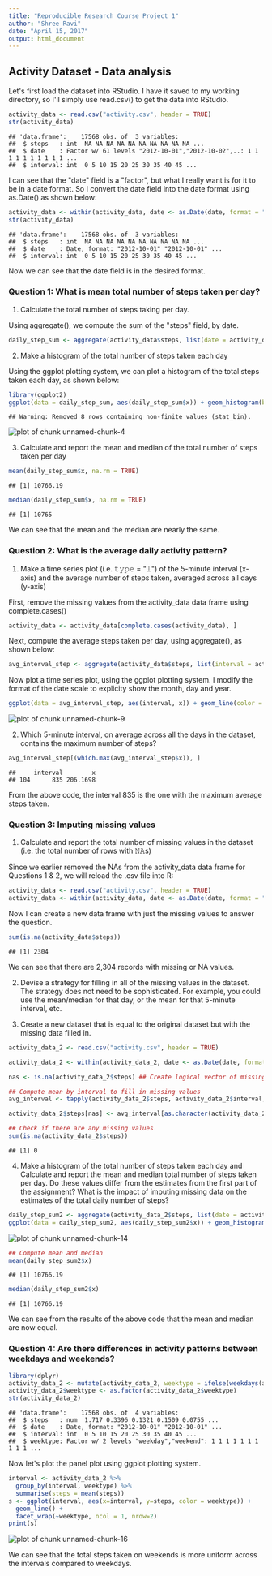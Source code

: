 ```yaml
---
title: "Reproducible Research Course Project 1"
author: "Shree Ravi"
date: "April 15, 2017"
output: html_document
---
```




## Activity Dataset - Data analysis

Let's first load the dataset into RStudio. I have it saved to my working directory, so I'll simply use read.csv() to get the data into RStudio. 


```r
activity_data <- read.csv("activity.csv", header = TRUE)
str(activity_data)
```

```
## 'data.frame':	17568 obs. of  3 variables:
##  $ steps   : int  NA NA NA NA NA NA NA NA NA NA ...
##  $ date    : Factor w/ 61 levels "2012-10-01","2012-10-02",..: 1 1 1 1 1 1 1 1 1 1 ...
##  $ interval: int  0 5 10 15 20 25 30 35 40 45 ...
```

I can see that the "date" field is a "factor", but what I really want is for it to be in a date format. So I convert the date field into the date format using as.Date() as shown below: 


```r
activity_data <- within(activity_data, date <- as.Date(date, format = "%Y-%m-%d"))
str(activity_data)
```

```
## 'data.frame':	17568 obs. of  3 variables:
##  $ steps   : int  NA NA NA NA NA NA NA NA NA NA ...
##  $ date    : Date, format: "2012-10-01" "2012-10-01" ...
##  $ interval: int  0 5 10 15 20 25 30 35 40 45 ...
```

Now we can see that the date field is in the desired format.

### Question 1: What is mean total number of steps taken per day?

1. Calculate the total number of steps taking per day.

Using aggregate(), we compute the sum of the "steps" field, by date. 


```r
daily_step_sum <- aggregate(activity_data$steps, list(date = activity_data$date), sum)
```

2. Make a histogram of the total number of steps taken each day

Using the ggplot plotting system, we can plot a histogram of the total steps taken each day, as shown below: 


```r
library(ggplot2)
ggplot(data = daily_step_sum, aes(daily_step_sum$x)) + geom_histogram(binwidth = 500)
```

```
## Warning: Removed 8 rows containing non-finite values (stat_bin).
```

![plot of chunk unnamed-chunk-4](figure/unnamed-chunk-4-1.png)

3. Calculate and report the mean and median of the total number of steps taken per day


```r
mean(daily_step_sum$x, na.rm = TRUE)
```

```
## [1] 10766.19
```


```r
median(daily_step_sum$x, na.rm = TRUE)
```

```
## [1] 10765
```

We can see that the mean and the median are nearly the same. 


### Question 2: What is the average daily activity pattern?

1. Make a time series plot (i.e. 𝚝𝚢𝚙𝚎 = "𝚕") of the 5-minute interval (x-axis) and the average number of steps taken, averaged across all days (y-axis)

First, remove the missing values from the activity_data data frame using complete.cases()


```r
activity_data <- activity_data[complete.cases(activity_data), ]
```

Next, compute the average steps taken per day, using aggregate(), as shown below:


```r
avg_interval_step <- aggregate(activity_data$steps, list(interval = activity_data$interval), mean)
```

Now plot a time series plot, using the ggplot plotting system. I modify the format of the date scale to explicity show the month, day and year.


```r
ggplot(data = avg_interval_step, aes(interval, x)) + geom_line(color = "green", na.rm = TRUE) + labs(x = "Interval", y = "Average Steps Per Interval", title = "Time Series Plot - Average Steps Taken Per Interval")
```

![plot of chunk unnamed-chunk-9](figure/unnamed-chunk-9-1.png)

2. Which 5-minute interval, on average across all the days in the dataset, contains the maximum number of steps?


```r
avg_interval_step[(which.max(avg_interval_step$x)), ]
```

```
##     interval        x
## 104      835 206.1698
```

From the above code, the interval 835 is the one with the maximum average steps taken. 

### Question 3: Imputing missing values

1. Calculate and report the total number of missing values in the dataset (i.e.     the total number of rows with 𝙽𝙰s)
    
Since we earlier removed the NAs from the activity_data data frame for Questions     1 & 2, we will reload the .csv file into R:
    

```r
activity_data <- read.csv("activity.csv", header = TRUE)
activity_data <- within(activity_data, date <- as.Date(date, format = "%Y-%m-%d"))
```

Now I can create a new data frame with just the missing values to answer the question. 


```r
sum(is.na(activity_data$steps))
```

```
## [1] 2304
```

We can see that there are 2,304 records with missing or NA values. 

2. Devise a strategy for filling in all of the missing values in the dataset. The strategy does not need to be sophisticated. For example, you could use the mean/median for that day, or the mean for that 5-minute interval, etc.

3. Create a new dataset that is equal to the original dataset but with the missing data filled in.


```r
activity_data_2 <- read.csv("activity.csv", header = TRUE)

activity_data_2 <- within(activity_data_2, date <- as.Date(date, format = "%Y-%m-%d"))

nas <- is.na(activity_data_2$steps) ## Create logical vector of missing values

## Compute mean by interval to fill in missing values
avg_interval <- tapply(activity_data_2$steps, activity_data_2$interval, mean, na.rm = TRUE, simplify = TRUE)  

activity_data_2$steps[nas] <- avg_interval[as.character(activity_data_2$interval[nas])]

## Check if there are any missing values
sum(is.na(activity_data_2$steps))
```

```
## [1] 0
```

4. Make a histogram of the total number of steps taken each day and Calculate and report the mean and median total number of steps taken per day. Do these values differ from the estimates from the first part of the assignment? What is the impact of imputing missing data on the estimates of the total daily number of steps?


```r
daily_step_sum2 <- aggregate(activity_data_2$steps, list(date = activity_data_2$date), sum)
ggplot(data = daily_step_sum2, aes(daily_step_sum2$x)) + geom_histogram(binwidth = 500) + labs(x = "Total Steps Taken Per Day", title = "Histogram of Steps Taken Per Day", subtitle = "Missing Values Removed")
```

![plot of chunk unnamed-chunk-14](figure/unnamed-chunk-14-1.png)

```r
## Compute mean and median
mean(daily_step_sum2$x)
```

```
## [1] 10766.19
```

```r
median(daily_step_sum2$x)
```

```
## [1] 10766.19
```

We can see from the results of the above code that the mean and median are now equal. 
### Question 4: Are there differences in activity patterns between weekdays and weekends?


```r
library(dplyr)
activity_data_2 <- mutate(activity_data_2, weektype = ifelse(weekdays(activity_data_2$date) == "Saturday" | weekdays(activity_data_2$date) == "Sunday", "weekend", "weekday"))
activity_data_2$weektype <- as.factor(activity_data_2$weektype)
str(activity_data_2)
```

```
## 'data.frame':	17568 obs. of  4 variables:
##  $ steps   : num  1.717 0.3396 0.1321 0.1509 0.0755 ...
##  $ date    : Date, format: "2012-10-01" "2012-10-01" ...
##  $ interval: int  0 5 10 15 20 25 30 35 40 45 ...
##  $ weektype: Factor w/ 2 levels "weekday","weekend": 1 1 1 1 1 1 1 1 1 1 ...
```

Now let's plot the panel plot using ggplot plotting system. 


```r
interval <- activity_data_2 %>%
  group_by(interval, weektype) %>%
  summarise(steps = mean(steps))
s <- ggplot(interval, aes(x=interval, y=steps, color = weektype)) +
  geom_line() +
  facet_wrap(~weektype, ncol = 1, nrow=2)
print(s)
```

![plot of chunk unnamed-chunk-16](figure/unnamed-chunk-16-1.png)

We can see that the total steps taken on weekends is more uniform across the intervals compared to weekdays. 
